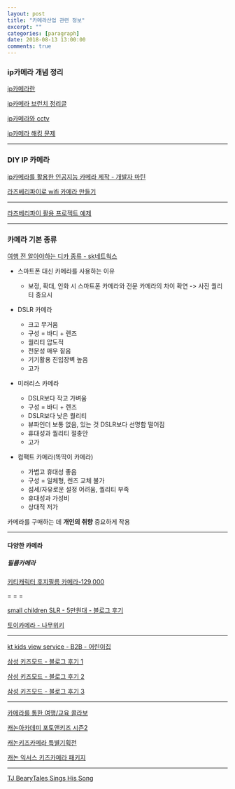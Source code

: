 ```yaml
---
layout: post
title: "카메라산업 관련 정보"
excerpt: ""
categories: [paragraph]
date: 2018-08-13 13:00:00
comments: true
---
```


### ip카메라 개념 정리

[ip카메라란](https://m.blog.naver.com/PostView.nhn?blogId=cnc5667&logNo=10145840686&proxyReferer=https%3A%2F%2Fwww.google.co.kr%2F)

[ip카메라 브런치 정리글](https://brunch.co.kr/@hj1003/72)
 
[ip카메라와 cctv](https://www.linux.co.kr/home2/board/subbs/board.php?bo_table=termboard&wr_id=367)

[ip카메라 해킹 문제](http://daejeonitfriend.tistory.com/395)

---

### DIY IP 카메라

[ip카메라를 활용한 인공지능 카메라 제작 - 개발자 마틴](http://smartaedi.tistory.com/234)

[라즈베리파이로 wifi 카메라 만들기](http://www.makewith.co/page/project/605/story/1156/)

---

[라즈베리파이 활용 프로젝트 예제](http://smartaedi.tistory.com/111)

---

### 카메라 기본 종류

[여행 전 알아야하는 디카 종류 - sk네트웍스](http://blog.sknetworks.co.kr/1747/)

- 스마트폰 대신 카메라를 사용하는 이유
    - 보정, 확대, 인화 시 스마트폰 카메라와 전문 카메라의 차이 확연 -> 사진 퀄리티 중요시

- DSLR 카메라
    - 크고 무거움
    - 구성 = 바디 + 렌즈
    - 퀄리티 압도적
    - 전문성 매우 짙음
    - 기기활용 진입장벽 높음 
    - 고가

- 미러리스 카메라
    - DSLR보다 작고 가벼움 
    - 구성 = 바디 + 렌즈
    - DSLR보다 낮은 퀄리티
    - 뷰파인더 보통 없음, 있는 것 DSLR보다 선명함 떨어짐
    - 휴대성과 퀄리티 절충안 
    -  고가

- 컴팩트 카메라(똑딱이 카메라)
    - 가볍고 휴대성 좋음
    - 구성 = 일체형, 렌즈 교체 불가
    - 섬세/자유로운 설정 어려움, 퀄리티 부족 
    - 휴대성과 가성비 
    - 상대적 저가

카메라를 구매하는 데 **개인의 취향** 중요하게 작용

---

#### 다양한 카메라 

##### 필름카메라

[키티캐릭터 후지필름 카메라-129,000](http://www.coupang.com/vp/products/560652?src=1012015&spec=10506208&addtag=400&ctag=560652&lptag=pc&itime=20180812233105&wPcid=71586381927897699237136&wRef=&wTime=20180812233105&redirect=landing&forceBypass=Y&sid=BAND_a&pageType=PRODUCT&pageValue=560652)	


= = =


[small children SLR - 5만원대 - 블로그 후기](http://blog.naver.com/PostView.nhn?blogId=fish17&logNo=221241386873&redirect=Dlog&widgetTypeCall=true&directAccess=false)

[토이카메라 - 나무위키](https://namu.wiki/w/%ED%86%A0%EC%9D%B4%20%EC%B9%B4%EB%A9%94%EB%9D%BC)

---

[kt kids view service - B2B - 어린이집](http://kt1q.kr/sp.php?p=38)

[삼성 키즈모드 - 블로그 후기 1](https://kidsmode.samsung.com/kr/kidsmodeview.do?age=6&section=1&seq=11&searchage=0&searchsection=0&count=2)

[삼성 키즈모드 - 블로그 후기 2](https://kidsmode.samsung.com/kr/kidsmodeview.do?age=6&section=1&seq=6&count=2&searchage=0&searchsection=0)

[삼성 키즈모드 - 블로그 후기 3](https://kidsmode.samsung.com/kr/kidsmodeview.do?age=6&section=1&seq=10&count=2&searchage=0&searchsection=0)

---

[카메라를 통한 여행/교육 콜라보](http://www.mediapen.com/news/view/153496)

[캐논아카데미 포토앤키즈 시즌2](http://www.canon-ci.co.kr/estore/planshop/10762)

[캐논키즈카메라 특별기획전](http://www.canon-ci.co.kr/estore/planshop/9761)

[캐논 익서스 키즈카메라 패키지](http://www.edaily.co.kr/news/news_detail.asp?newsId=01918806612648592&mediaCodeNo=257)

---

[TJ BearyTales Sings His Song](https://www.youtube.com/watch?v=pltLdb93fVY)



